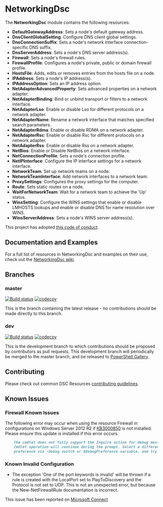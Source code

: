 # NetworkingDsc

The **NetworkingDsc** module contains the following resources:

- **DefaultGatewayAddress**: Sets a node's default gateway address.
- **DnsClientGlobalSetting**: Configure DNS client global settings.
- **DnsConnectionSuffix**: Sets a node's network interface
    connection-specific DNS suffix.
- **DnsServerAddress**: Sets a node's DNS server address(s).
- **Firewall**: Sets a node's firewall rules.
- **FirewallProfile**: Configures a node's private, public or domain firewall profile.
- **HostsFile**: Adds, edits or removes entries from the hosts file on a node.
- **IPAddress**: Sets a node's IP address(s).
- **IPAddressOption**: Sets an IP address option.
- **NetAdapterAdvancedProperty**: Sets advanced properties on a network adapter.
- **NetAdapterBinding**: Bind or unbind transport or filters to a network interface.
- **NetAdapterLso**: Enable or disable Lso for different protocols
    on a network adapter.
- **NetAdapterName**: Rename a network interface that matches specified search parameters.
- **NetAdapterRdma**: Enable or disable RDMA on a network adapter.
- **NetAdapterRsc**: Enable or disable Rsc for different protocols
    on a network adapter.
- **NetAdapterRss**: Enable or disable Rss on a network adapter.
- **NetBios**: Enable or Disable NetBios on a network interface.
- **NetConnectionProfile**: Sets a node's connection profile.
- **NetIPInterface**: Configure the IP interface settings for a network interface.
- **NetworkTeam**: Set up network teams on a node.
- **NetworkTeamInterface**: Add network interfaces to a network team.
- **ProxySettings**: Configures the proxy settings for the computer.
- **Route**: Sets static routes on a node.
- **WaitForNetworkTeam**: Wait for a network team to achieve the 'Up' status.
- **WinsSetting**: Configure the WINS settings that enable or disable LMHOSTS lookups
  and enable or disable DNS for name resolution over WINS.
- **WinsServerAddress**: Sets a node's WINS server address(s).

This project has adopted [this code of conduct](CODE_OF_CONDUCT.md).

## Documentation and Examples

For a full list of resources in NetworkingDsc and examples on their use, check out
the [NetworkingDsc wiki](https://github.com/PowerShell/NetworkingDsc/wiki).

## Branches

### master

[![Build status](https://ci.appveyor.com/api/projects/status/obmudad7gy8usbx2/branch/master?svg=true)](https://ci.appveyor.com/project/PowerShell/NetworkingDsc/branch/master)
[![codecov](https://codecov.io/gh/PowerShell/NetworkingDsc/branch/master/graph/badge.svg)](https://codecov.io/gh/PowerShell/NetworkingDsc/branch/master)

This is the branch containing the latest release - no contributions should be made
directly to this branch.

### dev

[![Build status](https://ci.appveyor.com/api/projects/status/obmudad7gy8usbx2/branch/dev?svg=true)](https://ci.appveyor.com/project/PowerShell/NetworkingDsc/branch/dev)
[![codecov](https://codecov.io/gh/PowerShell/NetworkingDsc/branch/dev/graph/badge.svg)](https://codecov.io/gh/PowerShell/NetworkingDsc/branch/dev)

This is the development branch to which contributions should be proposed by contributors
as pull requests. This development branch will periodically be merged to the master
branch, and be released to [PowerShell Gallery](https://www.powershellgallery.com/).

## Contributing

Please check out common DSC Resources [contributing guidelines](https://github.com/PowerShell/DscResource.Kit/blob/master/CONTRIBUTING.md).

## Known Issues

### Firewall Known Issues

The following error may occur when using the resource Firewall in configurations
on Windows Server 2012 R2 if [KB3000850](https://support.microsoft.com/en-us/kb/3000850)
is not installed. Please ensure this update is installed if this error occurs.

````markdown
    The cmdlet does not fully support the Inquire action for debug messages.
    Cmdlet operation will continue during the prompt. Select a different action
    preference via -Debug switch or $DebugPreference variable, and try again.
````

### Known Invalid Configuration

- The exception 'One of the port keywords is invalid' will be thrown if a rule
    is created with the LocalPort set to PlayToDiscovery and the Protocol is not
    set to UDP. This is not an unexpected error, but because the
    New-NetFirewallRule documentation is incorrect.

This issue has been reported on [Microsoft Connect](https://connect.microsoft.com/PowerShell/feedbackdetail/view/1974268/new-set-netfirewallrule-cmdlet-localport-parameter-documentation-is-incorrect-for-playtodiscovery)
